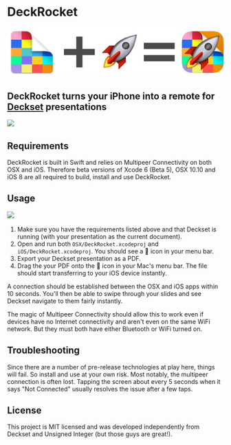 # DeckRocket

![](design/math.jpg)

## DeckRocket turns your iPhone into a remote for [Deckset](http://decksetapp.com) presentations

![](demo.gif)

## Requirements

DeckRocket is built in Swift and relies on Multipeer Connectivity on both OSX and iOS. Therefore beta versions of Xcode 6 (Beta 5), OSX 10.10 and iOS 8 are all required to build, install and use DeckRocket.

## Usage

![](dragdrop.gif)

1. Make sure you have the requirements listed above and that Deckset is running (with your presentation as the current document).
2. Open and run both `OSX/DeckRocket.xcodeproj` and `iOS/DeckRocket.xcodeproj`. You should see a :rocket: icon in your menu bar.
3. Export your Deckset presentation as a PDF.
4. Drag the your PDF onto the :rocket: icon in your Mac's menu bar. The file should start transferring to your iOS device instantly.

A connection should be established between the OSX and iOS apps within 10 seconds. You'll then be able to swipe through your slides and see Deckset navigate to them fairly instantly.

The magic of Multipeer Connectivity should allow this to work even if devices have no Internet connectivity and aren't even on the same WiFi network. But they must both have either Bluetooth or WiFi turned on.

## Troubleshooting

Since there are a number of pre-release technologies at play here, things will fail. So install and use at your own risk. Most notably, the multipeer connection is often lost. Tapping the screen about every 5 seconds when it says "Not Connected" usually resolves the issue after a few taps.

## License

This project is MIT licensed and was developed independently from Deckset and Unsigned Integer (but those guys are great!).
